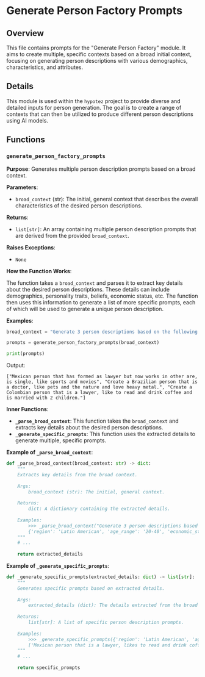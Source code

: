 # Generate Person Factory Prompts

## Overview

This file contains prompts for the "Generate Person Factory" module. It aims to create multiple, specific contexts based on a broad initial context, focusing on generating person descriptions with various demographics, characteristics, and attributes.

## Details

This module is used within the `hypotez` project to provide diverse and detailed inputs for person generation. The goal is to create a range of contexts that can then be utilized to produce different person descriptions using AI models.

## Functions

### `generate_person_factory_prompts`

**Purpose**: Generates multiple person description prompts based on a broad context.

**Parameters**:

- `broad_context` (str): The initial, general context that describes the overall characteristics of the desired person descriptions. 

**Returns**:

- `list[str]`: An array containing multiple person description prompts that are derived from the provided `broad_context`.

**Raises Exceptions**:

- `None`

**How the Function Works**:

The function takes a `broad_context` and parses it to extract key details about the desired person descriptions. These details can include demographics, personality traits, beliefs, economic status, etc. The function then uses this information to generate a list of more specific prompts, each of which will be used to generate a unique person description.

**Examples**:

```python
broad_context = "Generate 3 person descriptions based on the following broad context: Latin American, age between 20 and 40 years old, economic status can vary between poor and rich, it can be religious or not, it can be married or not, it can have children or not, it can be a professional or not, it can be a worker or not"

prompts = generate_person_factory_prompts(broad_context)

print(prompts)
```

Output:

```
["Mexican person that has formed as lawyer but now works in other are, is single, like sports and movies", "Create a Brazilian person that is a doctor, like pets and the nature and love heavy metal.", "Create a Colombian person that is a lawyer, like to read and drink coffee and is married with 2 children."]
```


**Inner Functions**:

- **`_parse_broad_context`**: This function takes the `broad_context` and extracts key details about the desired person descriptions. 
- **`_generate_specific_prompts`**: This function uses the extracted details to generate multiple, specific prompts. 

**Example of `_parse_broad_context`**:

```python
def _parse_broad_context(broad_context: str) -> dict:
    """
    Extracts key details from the broad context.
    
    Args:
        broad_context (str): The initial, general context.
    
    Returns:
        dict: A dictionary containing the extracted details.
    
    Examples:
        >>> _parse_broad_context("Generate 3 person descriptions based on the following broad context: Latin American, age between 20 and 40 years old, economic status can vary between poor and rich, it can be religious or not, it can be married or not, it can have children or not, it can be a professional or not, it can be a worker or not")
        {'region': 'Latin American', 'age_range': '20-40', 'economic_status': ['poor', 'rich'], 'religion': ['yes', 'no'], 'marital_status': ['married', 'single'], 'children': ['yes', 'no'], 'profession': ['yes', 'no'], 'worker': ['yes', 'no']}
    """
    # ...
    
    return extracted_details
```

**Example of `_generate_specific_prompts`**:

```python
def _generate_specific_prompts(extracted_details: dict) -> list[str]:
    """
    Generates specific prompts based on extracted details.
    
    Args:
        extracted_details (dict): The details extracted from the broad context.
    
    Returns:
        list[str]: A list of specific person description prompts.
    
    Examples:
        >>> _generate_specific_prompts({'region': 'Latin American', 'age_range': '20-40', 'economic_status': ['poor', 'rich'], 'religion': ['yes', 'no'], 'marital_status': ['married', 'single'], 'children': ['yes', 'no'], 'profession': ['yes', 'no'], 'worker': ['yes', 'no']})
        ['Mexican person that is a lawyer, likes to read and drink coffee, and is married with 2 children.', 'Create a Brazilian person who is a doctor, enjoys pets and nature, and loves heavy metal.', 'Create a Colombian person who is a lawyer, loves sports and movies, and is single.']
    """
    # ...
    
    return specific_prompts
```